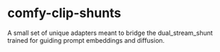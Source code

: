# comfy-clip-shunts
A small set of unique adapters meant to bridge the dual_stream_shunt trained for guiding prompt embeddings and diffusion.
